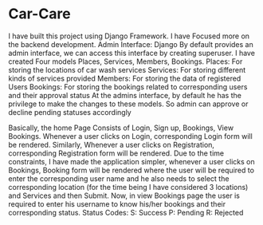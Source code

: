# Car-Care

I have built this project using Django Framework. I have Focused more on the backend development.
Admin Interface:
Django By default provides an admin interface, we can access this interface by creating superuser.
I have created Four models Places, Services, Members, Bookings.
Places: For storing the locations of car wash services
Services: For storing different kinds of services provided
Members: For storing the data of registered Users
Bookings: For storing the bookings related to corresponding users and their approval status
At the admins interface, by default he has the privilege to make the changes to these models.
So admin can approve or decline pending statuses accordingly 

 Basically, the home Page Consists of Login, Sign up, Bookings, View Bookings. Whenever a user clicks on Login, corresponding Login form will be rendered. Similarly, Whenever a user clicks on Registration, corresponding Registration form will be rendered. Due to the time constraints,
I have made the application simpler, whenever a user clicks on Bookings, Booking form will be rendered where the user will be required to enter the corresponding user name and he also needs to select the corresponding location (for the time being I have considered 3 locations) and Services and then Submit. Now, in view Bookings page the user is required to enter his username to know his/her bookings and their corresponding status.
Status Codes:
S: Success
P: Pending
R: Rejected

 
